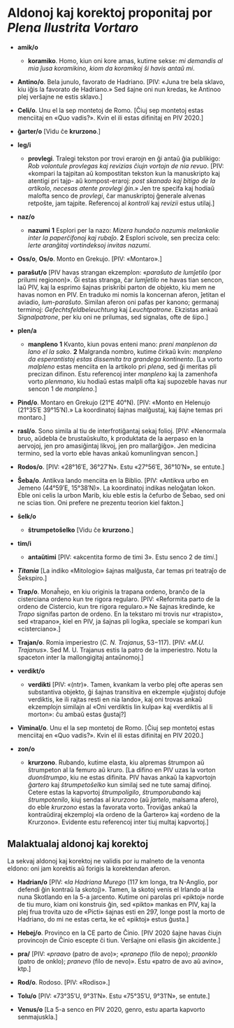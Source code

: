 
# Aldonoj kaj korektoj proponitaj por *Plena Ilustrita Vortaro*

+ **amik/o**

  + **koramiko**. Homo, kiun oni kore amas, kutime sekse: *mi demandis
     al mia ĵusa koramikino, kiom da koramikoj ŝi havis antaŭ mi*.

+ **Antino/o**. Bela junulo, favorato de Hadriano. [PIV: «Juna tre
  bela sklavo, kiu iĝis la favorato de Hadriano.» Sed ŝajne oni nun
  kredas, ke Antinoo plej verŝajne ne estis sklavo.]

+ **Celi/o**. Unu el la sep montetoj de Romo. [Ĉiuj sep montetoj estas
  menciitaj en «Quo vadis?». Kvin el ili estas difinitaj en PIV 2020.]

+ **ĝarter/o** [Vidu ĉe **krurzono**.]

+ **leg/i**

  + **provlegi**. Tralegi tekston por trovi erarojn en ĝi antaŭ ĝia
    publikigo: *Rob volontule provlegas kaj revizias ĉiujn vortojn de
    nia revuo*. [PIV: «kompari la tajpitan aŭ kompostitan tekston kun
    la manuskripto kaj atentigi pri tajp- aŭ kompost-eraroj: *post
    skanado kaj bitigo de la artikolo, necesas atente provlegi ĝin*.»
    Jen tre specifa kaj hodiaŭ malofta senco de *provlegi*, ĉar
    manuskriptoj ĝenerale alvenas retpoŝte, jam tajpite. Referencoj al
    *kontroli* kaj *revizii* estus utilaj.]

+ **naz/o**

  + **nazumi** **1** Esplori per la nazo: *Mizera hundaĉo nazumis
    melankolie inter la paperĉifonoj kaj rubaĵo*. **2** Esplori
    scivole, sen preciza celo: *lerte aranĝitaj vortindeksoj invitas
    nazumi*.

+ **Oss/o**, **Os/o**. Monto en Grekujo. [PIV: «Montaro».]

+ **paraŝut/o** [PIV havas strangan ekzemplon: «*paraŝuto de
  lumĵetilo* (por prilumi regionon)». Ĝi estas stranga, ĉar
  *lumĵetilo* ne havas tian sencon, laŭ PIV, kaj la esprimo ŝajnas
  priskribi parton de objekto, kiu mem ne havas nomon en PIV. En
  traduko mi nomis la koncernan aferon, ĵetitan el aviadio,
  *lum-paraŝuto*. Similan aferon oni pafas per kanono; germanaj
  terminoj: *Gefechtsfeldbeleuchtung* kaj *Leuchtpatrone*. Ekzistas
  ankaŭ *Signalpatrone*, per kiu oni ne prilumas, sed signalas, ofte
  de ŝipo.]

* **plen/a**

  + **manpleno** **1** Kvanto, kiun povas enteni mano: *preni
    manplenon da lano el la sako*. **2** Malgranda nombro, kutime
    ĉirkaŭ kvin: *manpleno da esperantistoj estas dissemita tra
    grandega kontinento*. [La vorto *malpleno* estas menciita en la
    artikolo pri *plena*, sed ĝi meritas pli precizan difinon. Estu
    referencoj inter *manpleno* kaj la zamenhofa vorto *plenmano*, kiu
    hodiaŭ estas malpli ofta kaj supozeble havas nur sencon 1 de
    *manpleno*.]

+ **Pind/o**. Montaro en Grekujo (21°E 40°N). [PIV: «Monto en Helenujo
  (21°35′E 39°15′N).» La koordinatoj ŝajnas malĝustaj, kaj ŝajne temas
  pri montaro.]

+ **rasl/o**. Sono simila al tiu de interfrotiĝantaj sekaj folioj.
  [PIV: «Nenormala bruo, aŭdebla ĉe brustaŭskulto, k produktata de la
  aerpaso en la aervojoj, jen pro amasiĝintaj likvoj, jen pro
  mallarĝiĝo». Jen medicina termino, sed la vorto eble havas ankaŭ
  komunlingvan sencon.]

+ **Rodos/o**. [PIV: «28°16′E, 36°27′N». Estu «27°56′E, 36°10′N», se
  entute.]

+ **Ŝeba/o**. Antikva lando menciita en la Biblio. [PIV: «Antikva urbo
  en Jemeno (44°59′E, 15°38′N)». La koordinatoj indikas neloĝatan
  lokon. Eble oni celis la urbon Marib, kiu eble estis la ĉefurbo de
  Ŝebao, sed oni ne scias tion. Oni prefere ne prezentu teorion kiel
  fakton.]

+ **ŝelk/o**

  + **ŝtrumpetoŝelko** [Vidu ĉe **krurzono**.]

+ **tim/i**

  + **antaŭtimi** [PIV: «akcentita formo de timi 3». Estu senco 2 de
    *timi*.]

+ ***Titania*** [La indiko «Mitologio» ŝajnas malĝusta, ĉar temas pri
  teatraĵo de Ŝekspiro.]

+ **Trap/o**. Monaĥejo, en kiu originis la trapana ordeno, branĉo de
  la cisterciana ordeno kun tre rigora regularo. [PIV: «Reformita
  parto de la ordeno de Cistercio, kun tre rigora regularo.» Ne ŝajnas
  kredinde, ke *Trapo* signifas parton de ordeno. En la tekstaro mi
  trovis nur «trapisto», sed «trapano», kiel en PIV, ja ŝajnas pli
  logika, speciale se kompari kun «cisterciano».]

+ **Trajan/o**. Romia imperiestro (*C. N. Trajanus*, 53−117). [PIV:
  «*M.U. Trajanus*». Sed M. U. Trajanus estis la patro de la
  imperiestro. Notu la spaceton inter la mallongigitaj antaŭnomoj.]

+ **verdikt/o**

  + **verdikti** [PIV: «(ntr)». Tamen, kvankam la verbo plej ofte
    aperas sen substantiva objekto, ĝi ŝajnas transitiva en ekzemple
    «juĝistoj dufoje verdiktis, ke ili rajtas resti en nia lando», kaj
    oni trovas ankaŭ ekzemplojn similajn al «Oni verdiktis lin kulpa»
    kaj «verdiktis al li morton»: ĉu ambaŭ estas ĝustaj?]

+ **Viminal/o**. Unu el la sep montetoj de Romo. [Ĉiuj sep montetoj
  estas menciitaj en «Quo vadis?». Kvin el ili estas difinitaj en PIV
  2020.]

+ **zon/o**

  + **krurzono**. Rubando, kutime elasta, kiu alpremas ŝtrumpon aŭ
    ŝtrumpeton al la femuro aŭ kruro. [La difino en PIV uzas la vorton
    *duonŝtrumpo*, kiu ne estas difinita. PIV havas ankaŭ la
    kapvortojn *ĝartero* kaj *ŝtrumpetoŝelko* kun similaj sed ne tute
    samaj difinoj. Cetere estas la kapvortoj *ŝtrumpoligilo*,
    *ŝtrumporubando* kaj *ŝtrumpotenilo*, kiuj sendas al *krurzono*
    (aŭ *ĵartelo*, malsama afero), do eble *krurzono* estas la
    favorata vorto. Troviĝas ankaŭ la kontraŭdiraj ekzemploj «la
    ordeno de la Ĝartero» kaj «ordeno de la Krurzono». Evidente estu
    referencoj inter tiuj multaj kapvortoj.]

## Malaktualaj aldonoj kaj korektoj

La sekvaj aldonoj kaj korektoj ne validis por iu malneto de la venonta
eldono: oni jam korektis aŭ forigis la korektendan aferon.

+ **Hadrian/o** [PIV: «*la Hadriana Murego* (117 km longa, tra
  N-Anglio, por defendi ĝin kontraŭ la skotoj)». Tamen, la skotoj
  venis el Irlando al la nuna Skotlando en la 5-a jarcento. Kutime oni
  parolas pri «piktoj» norde de tiu muro, kiam oni konstruis ĝin, sed
  «pikto» mankas en PIV, kaj la plej frua trovita uzo de «Picti»
  ŝajnas esti en 297, longe post la morto de Hadriano, do mi ne estas
  certa, ke eĉ «piktoj» estus ĝusta.]

+ **Hebej/o**. Provinco en la CE parto de Ĉinio. [PIV 2020 ŝajne havas
  ĉiujn provincojn de Ĉinio escepte ĉi tiun. Verŝajne oni ellasis ĝin
  akcidente.]

+ **pra/** [PIV: «*praavo* (patro de avo)»; «*pranepo* (filo de nepo);
  *praonklo* (patro de onklo); *pranevo* (filo de nevo)». Estu «patro
  de avo aŭ avino», ktp.]

+ **Rod/o**. Rodoso. [PIV: «Rodiso».]

+ **Tolu/o** [PIV: «73°35′U, 9°31′N». Estu «75°35′U, 9°31′N», se
  entute.]

+ **Venus/o** [La 5-a senco en PIV 2020, genro, estu aparta kapvorto
  senmajuskla.]
